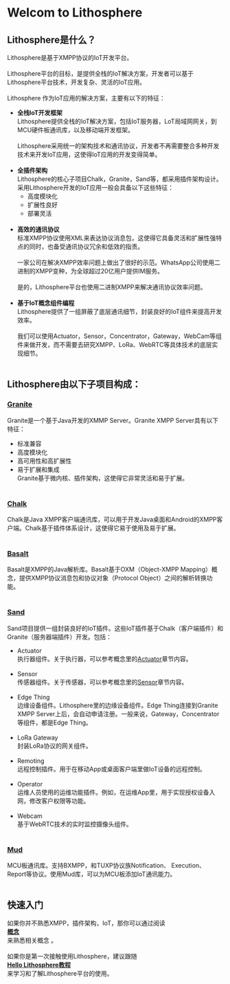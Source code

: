 # Welcom to Lithosphere

## Lithosphere是什么？
Lithosphere是基于XMPP协议的IoT开发平台。<br><br>
Lithosphere平台的目标，是提供全栈的IoT解决方案，开发者可以基于Lithosphere平台技术，开发复杂、灵活的IoT应用。<br><br>
Lithosphere 作为IoT应用的解决方案，主要有以下的特征：
* **全栈IoT开发框架**<br> 
Lithosphere提供全栈的IoT解决方案，包括IoT服务器，LoT局域网网关，到MCU硬件板通讯库，以及移动端开发框架。<br><br>
Lithosphere采用统一的架构技术和通讯协议，开发者不再需要整合多种开发技术来开发IoT应用，这使得IoT应用的开发变得简单。<br><br>
* **全插件架构**<br>
Lithosphere的核心子项目Chalk，Granite，Sand等，都采用插件架构设计。采用Lithosphere开发的IoT应用一般会具备以下这些特征：
  * 高度模块化
  * 扩展性良好
  * 部署灵活
  <br><br>
* **高效的通讯协议**<br>
标准XMPP协议使用XML来表达协议消息包，这使得它具备灵活和扩展性强特点的同时，也备受通讯协议冗余和低效的指责。<br><br>
一家公司在解决XMPP效率问题上做出了很好的示范。WhatsApp公司使用二进制的XMPP变种，为全球超过20亿用户提供IM服务。<br><br>
是的，Lithosphere平台也使用二进制XMPP来解决通讯协议效率问题。
<br><br>
* **基于IoT概念组件编程**<br>
Lithosphere提供了一组屏蔽了底层通讯细节，封装良好的IoT组件来提高开发效率。<br><br>
我们可以使用Actuator，Sensor，Concentrator，Gateway，WebCam等组件来做开发，而不需要去研究XMPP、LoRa、WebRTC等具体技术的底层实现细节。
<br><br>
## Lithosphere由以下子项目构成：
### [Granite](https://github.com/TheFirstLineOfCode/granite)<br>
Granite是一个基于Java开发的XMMP Server。Granite XMPP Server具有以下特征：
* 标准兼容
* 高度模块化
* 高可用性和高扩展性
* 易于扩展和集成  
Granite基于微内核、插件架构，这使得它非常灵活和易于扩展。
<br><br>
### [Chalk](https://github.com/TheFirstLineOfCode/chalk)<br>
Chalk是Java XMPP客户端通讯库，可以用于开发Java桌面和Android的XMPP客户端。Chalk基于插件体系设计，这使得它易于使用及易于扩展。
<br><br>
### [Basalt](https://github.com/TheFirstLineOfCode/basalt)<br>
Basalt是XMPP的Java解析库。Basalt基于OXM（Object-XMPP Mapping）概念，提供XMPP协议消息包和协议对象（Protocol Object）之间的解析转换功能。
<br><br>
### [Sand](https://github.com/TheFirstLineOfCode/sand)<br>
Sand项目提供一组封装良好的IoT插件。这些IoT插件基于Chalk（客户端插件）和Granite（服务器端插件）开发。包括：
* Actuator<br>
执行器组件。关于执行器，可以参考概念里的[Actuator](./Concepts.md#Actuator)章节内容。
<br><br>
* Sensor<br>
传感器组件。关于传感器，可以参考概念里的[Sensor](./Concepts.md#Sensor)章节内容。
<br><br>
* Edge Thing<br>
边缘设备组件。Lithosphere里的边缘设备组件。Edge Thing连接到Granite XMPP Server上后，会自动申请注册。一般来说，Gateway，Concentrator等组件，都是Edge Thing。
<br><br>
* LoRa Gateway<br>
封装LoRa协议的网关组件。
<br><br>
* Remoting<br>
远程控制插件。用于在移动App或桌面客户端里做IoT设备的远程控制。
<br><br>
* Operator<br>
运维人员使用的运维功能插件。例如，在运维App里，用于实现授权设备入网，修改客户权限等功能。
<br><br>
* Webcam<br>
基于WebRTC技术的实时监控摄像头组件。
<br><br>
### [Mud](https://github.com/TheFirstLineOfCode/mud)<br>
MCU板通讯库。支持BXMPP，和TUXP协议族Notification、
Execution、Report等协议。使用Mud库，可以为MCU板添加IoT通讯能力。
<br><br>
## 快速入门
如果你并不熟悉XMPP，插件架构，IoT，那你可以通过阅读<br>
[**概念**](./Concepts.md)<br>
来熟悉相关概念 。<br><br>
如果你是第一次接触使用Lithosphere，建议跟随<br>
[**Hello Lithosphere教程**](./Hello_Lithosphere_Tutorials.md)<br>
来学习和了解Lithosphere平台的使用。
